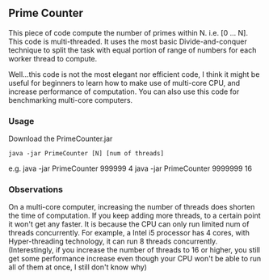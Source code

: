 ## Prime Counter

This piece of code compute the number of primes within N.  i.e. [0 ... N]. This code is multi-threaded. It uses the most basic Divide-and-conquer technique to split the task with equal portion of range of numbers for each worker thread to compute.

Well...this code is not the most elegant nor efficient code, I think it might be useful for beginners to learn how to make use of multi-core CPU, and increase performance of computation. You can also use this code for benchmarking multi-core computers. 

### Usage

Download the PrimeCounter.jar

    java -jar PrimeCounter [N] [num of threads]

e.g.
    java -jar PrimeCounter 999999 4
    java -jar PrimeCounter 9999999 16


### Observations
On a multi-core computer, increasing the number of threads does shorten the time of computation. If you keep adding more threads, to a certain point it won't get any faster. It is because the CPU can only run limited num of threads concurrently. For example, a Intel i5 processor has 4 cores, with Hyper-threading technology, it can run 8 threads concurrently. (Interestingly, if you increase the number of threads to 16 or higher, you still get some performance increase even though your CPU won't be able to run all of them at once, I still don't know why)
